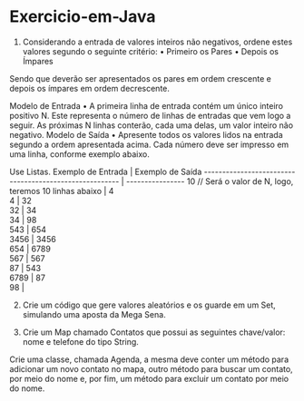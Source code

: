 # Exercicio-em-Java

1. Considerando a entrada de valores inteiros não negativos, ordene estes valores segundo o
seguinte critério:
  • Primeiro os Pares
  • Depois os Ímpares
  
Sendo que deverão ser apresentados os pares em ordem crescente e depois os ímpares em
ordem decrescente.

Modelo de Entrada
  • A primeira linha de entrada contém um único inteiro positivo N. Este representa o número
  de linhas de entradas que vem logo a seguir. As próximas N linhas conterão, cada uma
  delas, um valor inteiro não negativo.
Modelo de Saída
  • Apresente todos os valores lidos na entrada segundo a ordem apresentada acima. Cada
  número deve ser impresso em uma linha, conforme exemplo abaixo.
  
Use Listas.
                     Exemplo de Entrada                  | Exemplo de Saída 
 ------------------------------------------------------- | ---------------- 
 10 // Será o valor de N, logo, teremos 10 linhas abaixo | 4                
 4                                                       | 32               
 32                                                      | 34               
 34                                                      | 98               
 543                                                     | 654              
 3456                                                    | 3456             
 654                                                     | 6789             
 567                                                     | 567              
 87                                                      | 543              
 6789                                                    | 87               
 98                                                      |                  

2. Crie um código que gere valores aleatórios e os guarde em um Set, simulando uma aposta
da Mega Sena.

3. Crie um Map chamado Contatos que possui as seguintes chave/valor: nome e telefone do
tipo String.

Crie uma classe, chamada Agenda, a mesma deve conter um método para adicionar um novo
contato no mapa, outro método para buscar um contato, por meio do nome e, por fim, um método
para excluir um contato por meio do nome.
